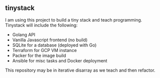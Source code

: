 ## tinystack

I am using this project to build a tiny stack and teach programming.
Tinystack will include the following:

 * Golang API
 * Vanilla Javascript frontend (no build)
 * SQLite for a database (deployed with Go)
 * Terraform for GCP VM instance
 * Packer for the image build
 * Ansible for misc tasks and Docker deployment

 This repository may be in iterative disarray as we teach and then refactor.
